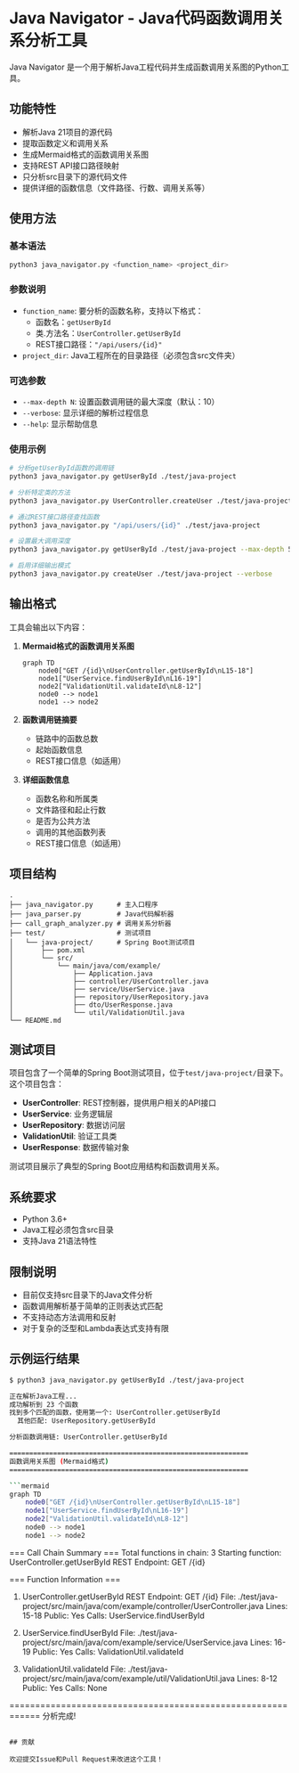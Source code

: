 # Java Navigator - Java代码函数调用关系分析工具

Java Navigator 是一个用于解析Java工程代码并生成函数调用关系图的Python工具。

## 功能特性

- 解析Java 21项目的源代码
- 提取函数定义和调用关系
- 生成Mermaid格式的函数调用关系图
- 支持REST API接口路径映射
- 只分析src目录下的源代码文件
- 提供详细的函数信息（文件路径、行数、调用关系等）

## 使用方法

### 基本语法

```bash
python3 java_navigator.py <function_name> <project_dir>
```

### 参数说明

- `function_name`: 要分析的函数名称，支持以下格式：
  - 函数名：`getUserById`
  - 类.方法名：`UserController.getUserById`
  - REST接口路径：`"/api/users/{id}"`
- `project_dir`: Java工程所在的目录路径（必须包含src文件夹）

### 可选参数

- `--max-depth N`: 设置函数调用链的最大深度（默认：10）
- `--verbose`: 显示详细的解析过程信息
- `--help`: 显示帮助信息

### 使用示例

```bash
# 分析getUserById函数的调用链
python3 java_navigator.py getUserById ./test/java-project

# 分析特定类的方法
python3 java_navigator.py UserController.createUser ./test/java-project

# 通过REST接口路径查找函数
python3 java_navigator.py "/api/users/{id}" ./test/java-project

# 设置最大调用深度
python3 java_navigator.py getUserById ./test/java-project --max-depth 5

# 启用详细输出模式
python3 java_navigator.py createUser ./test/java-project --verbose
```

## 输出格式

工具会输出以下内容：

1. **Mermaid格式的函数调用关系图**
   ```mermaid
   graph TD
       node0["GET /{id}\nUserController.getUserById\nL15-18"]
       node1["UserService.findUserById\nL16-19"]
       node2["ValidationUtil.validateId\nL8-12"]
       node0 --> node1
       node1 --> node2
   ```

2. **函数调用链摘要**
   - 链路中的函数总数
   - 起始函数信息
   - REST接口信息（如适用）

3. **详细函数信息**
   - 函数名称和所属类
   - 文件路径和起止行数
   - 是否为公共方法
   - 调用的其他函数列表
   - REST接口信息（如适用）

## 项目结构

```
.
├── java_navigator.py      # 主入口程序
├── java_parser.py         # Java代码解析器
├── call_graph_analyzer.py # 调用关系分析器
├── test/                  # 测试项目
│   └── java-project/      # Spring Boot测试项目
│       ├── pom.xml
│       └── src/
│           └── main/java/com/example/
│               ├── Application.java
│               ├── controller/UserController.java
│               ├── service/UserService.java
│               ├── repository/UserRepository.java
│               ├── dto/UserResponse.java
│               └── util/ValidationUtil.java
└── README.md
```

## 测试项目

项目包含了一个简单的Spring Boot测试项目，位于`test/java-project/`目录下。这个项目包含：

- **UserController**: REST控制器，提供用户相关的API接口
- **UserService**: 业务逻辑层
- **UserRepository**: 数据访问层
- **ValidationUtil**: 验证工具类
- **UserResponse**: 数据传输对象

测试项目展示了典型的Spring Boot应用结构和函数调用关系。

## 系统要求

- Python 3.6+
- Java工程必须包含src目录
- 支持Java 21语法特性

## 限制说明

- 目前仅支持src目录下的Java文件分析
- 函数调用解析基于简单的正则表达式匹配
- 不支持动态方法调用和反射
- 对于复杂的泛型和Lambda表达式支持有限

## 示例运行结果

```bash
$ python3 java_navigator.py getUserById ./test/java-project

正在解析Java工程...
成功解析到 23 个函数
找到多个匹配的函数，使用第一个: UserController.getUserById
  其他匹配: UserRepository.getUserById

分析函数调用链: UserController.getUserById

============================================================
函数调用关系图 (Mermaid格式)
============================================================

```mermaid
graph TD
    node0["GET /{id}\nUserController.getUserById\nL15-18"]
    node1["UserService.findUserById\nL16-19"]
    node2["ValidationUtil.validateId\nL8-12"]
    node0 --> node1
    node1 --> node2
```

=== Call Chain Summary ===
Total functions in chain: 3
Starting function: UserController.getUserById
REST Endpoint: GET /{id}

=== Function Information ===

1. UserController.getUserById
   REST Endpoint: GET /{id}
   File: ./test/java-project/src/main/java/com/example/controller/UserController.java
   Lines: 15-18
   Public: Yes
   Calls: UserService.findUserById

2. UserService.findUserById
   File: ./test/java-project/src/main/java/com/example/service/UserService.java
   Lines: 16-19
   Public: Yes
   Calls: ValidationUtil.validateId

3. ValidationUtil.validateId
   File: ./test/java-project/src/main/java/com/example/util/ValidationUtil.java
   Lines: 8-12
   Public: Yes
   Calls: None

============================================================
分析完成!
```

## 贡献

欢迎提交Issue和Pull Request来改进这个工具！